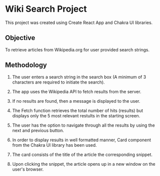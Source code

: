 # Wiki Search Project

This project was created using Create React App and Chakra UI libraries.

## Objective

To retrieve articles from Wikipedia.org for user provided search strings.

## Methodology

1. The user enters a search string in the search box (A minimum of 3 characters are required to initiate the search).

2. The app uses the Wikipedia API to fetch results from the server.

3. If no results are found, then a message is displayed to the user.

4. The Fetch function retrieves the total number of hits (results) but displays only the 5 most relevant restults in the starting screen.

5. The user has the option to navigate through all the results by using the next and previous button.

6. In order to display results in well formatted manner, Card component from the Chakra UI library has been used.

7. The card consists of the title of the article the corresponding snippet.

8. Upon clicking the snippet, the article opens up in a new window on the user's browser.
